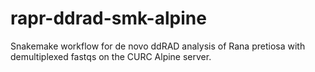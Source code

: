 # rapr-ddrad-smk-alpine
Snakemake workflow for de novo ddRAD analysis of Rana pretiosa with demultiplexed fastqs on the CURC Alpine server.
